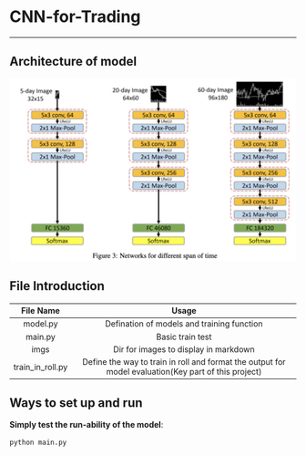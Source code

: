 # CNN-for-Trading
<HR>

## Architecture of model
![architecture](imgs/architecture.png)

## File Introduction
|File Name|Usage|
|:-:|:-:|
|model.py|Defination of models and training function|
|main.py|Basic train test|
|imgs|Dir for images to display in markdown|
|train_in_roll.py|Define the way to train in roll and format the output for model evaluation(Key part of this project)|

## Ways to set up and run
**Simply test the run-ability of the model**:
```python
python main.py
```
